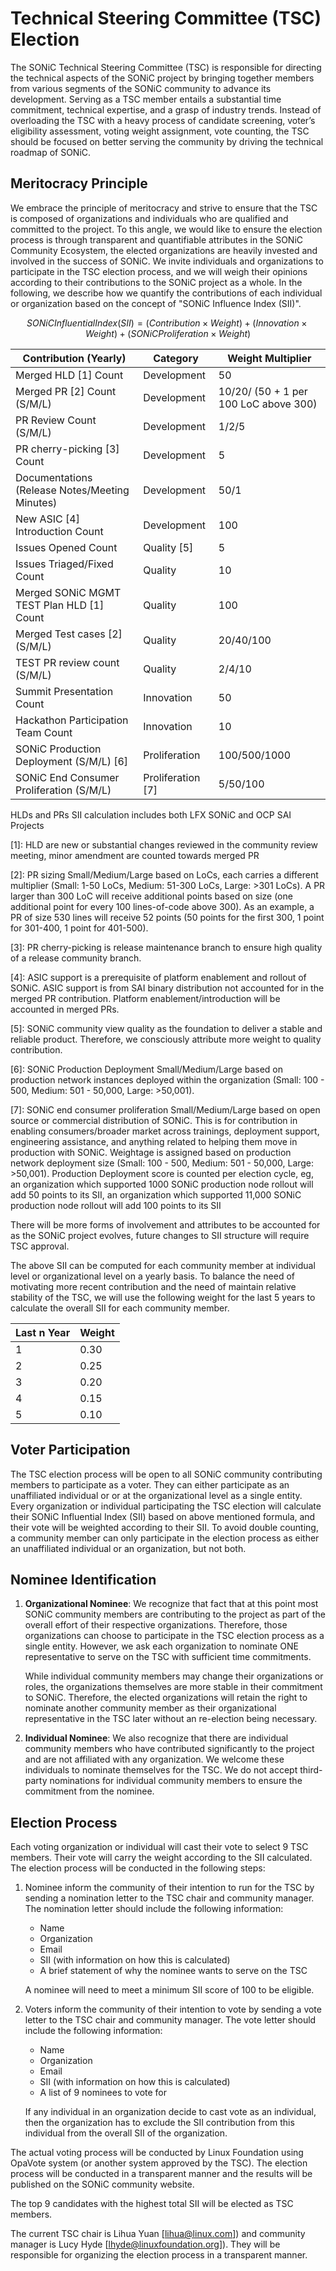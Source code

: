 # Technical Steering Committee (TSC) Election

   The SONiC Technical Steering Committee (TSC) is responsible for directing the technical aspects of the SONiC project by bringing together members from various segments of the SONiC community to advance its development. Serving as a TSC member entails a substantial time commitment, technical expertise, and a grasp of industry trends. Instead of overloading the TSC with a heavy process of candidate screening, voter’s eligibility assessment, voting weight assignment, vote counting, the TSC should be focused on better serving the community by driving the technical roadmap of SONiC.  

## Meritocracy Principle

   We embrace the principle of meritocracy and strive to ensure that the TSC is composed of organizations and individuals who are qualified and committed to the project.  To this angle, we would like to ensure the election process is through transparent and quantifiable attributes in the SONiC Community Ecosystem, the elected organizations are heavily invested and involved in the success of SONiC.  We invite individuals and organizations to participate in the TSC election process, and we will weigh their opinions according to their contributions to the SONiC project as a whole.  In the following, we describe how we quantify the contributions of each individual or organization based on the concept of "SONiC Influence Index (SII)".

$$
SONiC Influential Index (SII) = (Contribution \times Weight) + (Innovation \times Weight) + (SONiC Proliferation \times Weight )
$$

| Contribution (Yearly) | Category | Weight Multiplier |
|--------------------------------  |----------| -------- |
| Merged HLD [1] Count              | Development | 50 |
| Merged PR [2] Count (S/M/L)       | Development | 10/20/ (50 + 1 per 100 LoC above 300)|
| PR Review Count (S/M/L)       | Development | 1/2/5    |
| PR cherry-picking [3] Count       | Development |  5 |
| Documentations (Release Notes/Meeting Minutes) | Development |  50/1  |
| New ASIC [4] Introduction Count | Development |  100 |
| Issues Opened Count               |  Quality [5] | 5 |
| Issues Triaged/Fixed Count        | Quality | 10 |
| Merged SONiC MGMT TEST Plan HLD [1] Count | Quality | 100 |
| Merged Test cases [2] (S/M/L)        | Quality | 20/40/100|
| TEST PR review count (S/M/L)     | Quality | 2/4/10 |
| Summit Presentation Count       | Innovation | 50  |
| Hackathon Participation Team Count | Innovation | 10 |
| SONiC Production Deployment (S/M/L) [6] | Proliferation | 100/500/1000 |
| SONiC End Consumer Proliferation (S/M/L) | Proliferation [7] | 5/50/100 |

HLDs and PRs SII calculation includes both LFX SONiC and OCP SAI Projects

[1]: HLD are new or substantial changes reviewed in the community review meeting, minor amendment are counted towards merged PR

[2]: PR sizing Small/Medium/Large based on LoCs, each carries a different multiplier (Small: 1-50 LoCs, Medium: 51-300 LoCs, Large: >301 LoCs). A PR larger than 300 LoC will receive additional points based on size (one additional point for every 100 lines-of-code above 300). As an example, a PR of size 530 lines will receive 52 points (50 points for the first 300, 1 point for 301-400, 1 point for 401-500).

[3]: PR cherry-picking is release maintenance branch to ensure high quality of a release community branch.

[4]: ASIC support is a prerequisite of platform enablement and rollout of SONiC. ASIC support is from SAI binary distribution not accounted for in the merged PR contribution. Platform enablement/introduction will be accounted in merged PRs.

[5]: SONiC community view quality as the foundation to deliver a stable and reliable product. Therefore, we consciously attribute more weight to quality contribution.

[6]: SONiC Production Deployment Small/Medium/Large based on production network instances deployed within the organization (Small: 100 - 500, Medium: 501 - 50,000, Large: >50,001).

[7]: SONiC end consumer proliferation Small/Medium/Large based on open source or commercial distribution of SONiC. This is for contribution in enabling consumers/broader market across trainings, deployment support, engineering assistance, and anything related to helping them move in production with SONiC. Weightage is assigned based on production network deployment size (Small: 100 - 500, Medium: 501 - 50,000, Large: >50,001). Production Deployment score is counted per election cycle, eg, an organization which supported 1000 SONiC production node rollout will add 50 points to its SII, an organization which supported 11,000 SONiC production node rollout will add 100 points to its SII

There will be more forms of involvement and attributes to be accounted for as the SONiC project evolves, future changes to SII structure will require TSC approval.

The above SII can be computed for each community member at individual level or organizational level on a yearly basis.  To balance the need of motivating more recent contribution and the need of maintain relative stability of the TSC, we will use the following weight for the last 5 years to calculate the overall SII for each community member.

| Last n Year | Weight |
|-----------|--------|
| 1 | 0.30 |
| 2 | 0.25 |
| 3 | 0.20 |
| 4 | 0.15 |
| 5 | 0.10 |

## Voter Participation

   The TSC election process will be open to all SONiC community contributing members to participate as a voter. They can either participate as an unaffiliated individual or or at the organizational level as a single entity.  Every organization or individual participating the TSC election will calculate their SONiC Influential Index (SII) based on above mentioned formula, and their vote will be weighted according to their SII.  To avoid double counting, a community member can only participate in the election process as either an unaffiliated individual or an organization, but not both.

## Nominee Identification

1. **Organizational Nominee**:
   We recognize that fact that at this point most SONiC community members are contributing to the project as part of the overall effort of their respective organizations.  Therefore, those organizations can choose to participate in the TSC election process as a single entity.  However, we ask each organization to nominate ONE representative to serve on the TSC with sufficient time commitments.

   While individual community members may change their organizations or roles, the organizations themselves are more stable in their commitment to SONiC.  Therefore, the elected organizations will retain the right to nominate another community member as their organizational representative in the TSC later without an re-election being necessary.

2. **Individual Nominee**:
   We also recognize that there are individual community members who have contributed significantly to the project and are not affiliated with any organization. We welcome these individuals to nominate themselves for the TSC. We do not accept third-party nominations for individual community members to ensure the commitment from the nominee.

## Election Process

Each voting organization or individual will cast their vote to select 9 TSC members. Their vote will carry the weight according to the SII calculated.  The election process will be conducted in the following steps:

1. Nominee inform the community of their intention to run for the TSC by sending a nomination letter to the TSC chair and community manager. The nomination letter should include the following information:
   * Name
   * Organization
   * Email
   * SII (with information on how this is calculated)
   * A brief statement of why the nominee wants to serve on the TSC

   A nominee will need to meet a minimum SII score of 100 to be eligible.

2. Voters inform the community of their intention to vote by sending a vote letter to the TSC chair and community manager. The vote letter should include the following information:
   * Name
   * Organization
   * Email
   * SII (with information on how this is calculated)
   * A list of 9 nominees to vote for

   If any individual in an organization decide to cast vote as an individual, then the organization has to exclude the SII contribution from this individual from the overall SII of the organization.

The actual voting process will be conducted by Linux Foundation using OpaVote system (or another system approved by the TSC).  The election process will be conducted in a transparent manner and the results will be published on the SONiC community website.

The top 9 candidates with the highest total SII will be elected as TSC members.

The current TSC chair is Lihua Yuan [lihua@linux.com]) and community manager is Lucy Hyde [lhyde@linuxfoundation.org]). They will be responsible for organizing the election process in a transparent manner.  
